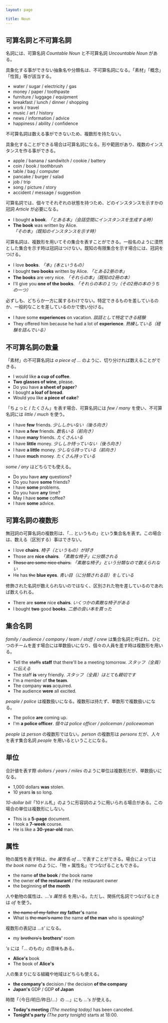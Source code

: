 ```yaml
---
layout: page

title: Noun
---
```


## 可算名詞と不可算名詞

名詞には、可算名詞 _Countable Noun_ と不可算名詞 _Uncountable Noun_ がある。

具象化する事ができない抽象名や分類名は、不可算名詞になる。「素材」「概念」「性質」等が該当する。

* water / sugar / electricity / gas
* money / paper / toothpaste
* furniture / luggage / equipment
* breakfast / lunch / dinner / shopping
* work / travel
* music / art / history
* news / information / advice
* happiness / ability / confidence

不可算名詞は数える事ができないため、複数形を持たない。

具象化することができる場合は可算名詞になる。形や範囲があり、複数のインスタンスを作る事ができる。

* apple / banana / sandwitch / cookie / battery
* coin / book / toothbrush
* table / bag / computer
* pancake / burger / salad
* job / trip
* song / picture / story
* accident / message / suggestion

可算名詞では、個々でそれぞれの状態を持つため、どのインスタンスを示すかの冠詞 _Article_ が必要になる。

* I bought __a book__. _「とある本」（会話空間にインスタンスを生成する時）_
* __The book__ was written by Alice. _「その本」（既知のインスタンスを示す時）_

可算名詞は、複数形を用いてその集合を表すことができる。一般名のように漠然とした集合を示す時は冠詞はつけない。既知の有限集合を示す場合には、冠詞をつける。

* I love __books__. _「本」(本というもの）_
* I bought __two books__ written by Alice. _「とある2册の本」_
* __The books__ are very nice. _「それらの本」（既知の2冊の本）_
* I'll give you __one of the books__. _「それらの本の１つ」（その2冊の本のうちの一つ）_

必ずしも、どちらか一方に属するわけでない。特定できるものを差しているのか、一般的なことを差しているのかで使い分ける。

* I have some __experiences__ on vacation. _談話として特定できる経験_
* They offered him because he had a lot of __experience__. _熟練している（経験を詰んでいる）_

## 不可算名詞の数量

「素材」の不可算名詞は _a piece of ..._ のように、切り分ければ数えることができる。

* I would like __a cup of coffee__.
* __Two glasses of wine__, please.
* Do you have __a sheet of paper__?
* I bought __a loaf of bread__.
* Would you like __a piece of cake__?

「ちょっと / たくさん」を表す場合、可算名詞には _few / many_ を使い、不可算名詞には _little / much_ を使う。

* I have __few__ friends. _少ししかいない（後ろ向き）_
* I have __a few__ friends. _数名いる（前向き）_
* I have __many__ friends. _たくさんいる_
* I have __little__ money. _少ししか持っていない（後ろ向き）_
* I have __a little__ money. _少しなら持っている（前向き）_
* I have __much__ money. _たくさん持っている_

_some / any_ はどちらでも使える。

* Do you have __any__ questions?
* Do you have __some__ friends?
* I have __some__ problems.
* Do you have __any__ time?
* May I have __some__ coffee?
* I have __some__ advice.

## 可算名詞の複数形

無冠詞の可算名詞の複数形は、「... というもの」という集合名を表す。この場合は、数える（区別する）事はできない。

* I love __chairs__. _椅子（というもの）が好き_
* Those are __nice chairs__. _「素敵な椅子」に分類される_
* <del>Those are some nice chairs.</del> _「素敵な椅子」という分類なので数えられない_
* He has <del>the</del> __blue eyes__. _青い目（に分類される目）をしている_

修飾された名詞が数えられないのではなく、区別された物を差しているのであれば数えられる。

* There are __some__ nice __chairs__. _いくつかの素敵な椅子がある_
* I bought __two__ good __books__. _二册の良い本を買った_

## 集合名詞

_family / audience / company / team / staff / crew_ は集合名詞と呼ばれ、ひとつのチームを差す場合には単数扱いになり、個々の人員を差す時は複数形を用いる。

* Tell the <del>staffs</del> __staff__ that there'll be a meeting tomorrow. _スタッフ（全員）に伝える_
* The staff __is__ very friendly. _スタッフ（全員）はとても親切です_
* I'm a member of __the team__.
* The company __was__ acquired.
* The audience __were__ all excited.

_people / police_ は複数扱いになる。複数形は持たず、単数形で複数扱いになる。

* The police __are__ coming up.
* I'm __a police officer__. _個々は police officer / policeman / policewoman_

_people_ は _person_ の複数形ではない。_person_ の複数形は _persons_ だが、人々を表す集合名詞 _people_ を用いるということになる。

## 単位

合計値を表す際 _dollars / years / miles_ のように単位は複数形だが、単数扱いになる。

* 1,000 dollars __was__ stolen.
* 10 years __is__ so long.

_10-dollar bill_「10ドル札」のように形容詞のように用いられる場合がある。この場合の単位は複数形にしない。

* This is a __5-page__ document.
* I took a __7-week__ course.
* He is like a __30-year-old__ man.

## 属性

物の属性を表す時は、_the 属性名 of ..._ で表すことができる。場合によっては _the book name_ のように、「物 + 属性名」でつなげることもできる。

* the name __of the book__ / the book name
* the owner __of the restaurant__ / the restaurant owner
* the beginning __of the month__

人や動物の属性は、_...'s 属性名_ を用いる。ただし、関係代名詞でつなげるときは _of_ を使う。

* <del>the name of my father</del> __my father's__ name
* What is <del>the man's name</del> the name __of the man__ who is speaking?

複数形の表記は _...s'_ になる。

* my <del>brothers's</del> __brothers'__ room

_'s_ には「... のもの」の意味もある。

* __Alice's__ book
* The book of __Alice's__

人の集まりになる組織や地域はどちらも使える。

* __the company's__ decision / the decision __of the company__
* __Japan's__ GDP / GDP __of Japan__

時間「（今日/明日/昨日/...）の ...」にも _...'s_ が使える。

* __Today's meeting__ _(The meeting today)_ has been canceled.
* __Tonight's party__ _(The party tonight)_ starts at 18:00.

